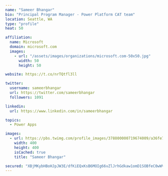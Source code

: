 ```yaml
---
name: "Sameer Bhangar"
bio: "Principal Program Manager - Power Platform CAT team"
location: Seattle, WA
type: "profile"
heat: 50

affiliation:
  name: Microsoft
  domain: microsoft.com
  images:
    - url: "/assets/images/organizations/microsoft.com-50x50.jpg"
      width: 50
      height: 50

website: https://t.co/nrTQtfl3ll

twitter:
  username: sameerbhangar
  url: https://twitter.com/sameerbhangar
  followers: 1091

linkedin:
  url: https://www.linkedin.com/in/sameerbhangar

topics:
  - Power Apps

images:
  - url: https://pbs.twimg.com/profile_images/378800000719674009/a36fe7ddfab1778b76e5793772e43798_400x400.jpeg
    width: 400
    height: 400
    isCached: true
    title: "Sameer Bhangar"

secured: "XBjMKybHBoHJpJW3E/dfKiEQxKsB6MOIg66vZlJrhGdkaw1omD1SOBfeC0wWV5lnLDWqjn2Lhyj3z6YaHKgAt4b0VvBMw9LlCaSSbHkk98gt2uDdDx1/QCbRaWz9fMy8wyPxjapvYFQ8P6du7sYf0zQtcY+F/a+v1iecQ17i4fccnpwD8BforhhRQhkniWJgqlnnjTGFgZEVKyHVnXTyGmAvHRkorkmhwNKlMXDkm43HVX5oDDTwZp+/hc2FpT0NfPvLvfpqzlFUill3j+K7OIF04vQ5ycAha9I6kfwiYrJa51EmveegeuQxQQYVNEczYvG0Y5sOH4JkJFd5U21VCNttUxCafWmlsWVzvKMIvVlJ5K8nF6mDkJfE+dNTLVY+SVtX6Uify93otZq/wpoyiRpN/YNMiBiVyfe64io5Nzc=;dYqjRWcI5GzUpvau3mB5Jw=="
---
```



